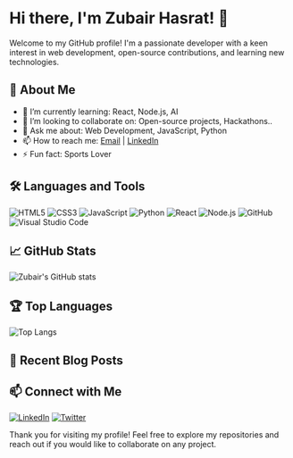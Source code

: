 # Hi there, I'm Zubair Hasrat! 👋

<!--
**zubairhasrat/zubairhasrat** is a ✨ _special_ ✨ repository because its `README.md` (this file) appears on your GitHub profile.
-->

Welcome to my GitHub profile! I'm a passionate developer with a keen interest in web development, open-source contributions, and learning new technologies.

## 🚀 About Me
 
- 🌱 I’m currently learning: React, Node.js, AI
- 👯 I’m looking to collaborate on: Open-source projects, Hackathons..
- 💬 Ask me about: Web Development, JavaScript, Python
- 📫 How to reach me: [Email](mailto:your-email@example.com) | [LinkedIn](https://www.linkedin.com/in/your-linkedin-profile/)
- ⚡ Fun fact: Sports Lover

## 🛠️ Languages and Tools

![HTML5](https://img.shields.io/badge/html5-%23E34F26.svg?style=for-the-badge&logo=html5&logoColor=white)
![CSS3](https://img.shields.io/badge/css3-%231572B6.svg?style=for-the-badge&logo=css3&logoColor=white)
![JavaScript](https://img.shields.io/badge/javascript-%23323330.svg?style=for-the-badge&logo=javascript&logoColor=%23F7DF1E)
![Python](https://img.shields.io/badge/python-%2314354C.svg?style=for-the-badge&logo=python&logoColor=white)
![React](https://img.shields.io/badge/react-%2320232a.svg?style=for-the-badge&logo=react&logoColor=%2361DAFB)
![Node.js](https://img.shields.io/badge/node.js-%2343853D.svg?style=for-the-badge&logo=node.js&logoColor=white)
![GitHub](https://img.shields.io/badge/github-%23121011.svg?style=for-the-badge&logo=github&logoColor=white)
![Visual Studio Code](https://img.shields.io/badge/VS%20Code-%23007ACC.svg?style=for-the-badge&logo=visual-studio-code&logoColor=white)

## 📈 GitHub Stats

![Zubair's GitHub stats](https://github-readme-stats.vercel.app/api?username=zubairhasrat&show_icons=true&theme=radical)

## 🏆 Top Languages

![Top Langs](https://github-readme-stats.vercel.app/api/top-langs/?username=zubairhasrat&layout=compact&theme=radical)

## 📝 Recent Blog Posts

<!-- [BLOG-POST-LIST:START](https://zubairhasrat48.substack.com/publish/posts/detail/149436016?referrer=%2Fpublish%2Fposts) -->

## 📫 Connect with Me

[![LinkedIn](https://img.shields.io/badge/LinkedIn-0077B5.svg?style=for-the-badge&logo=linkedin&logoColor=white)](https://www.linkedin.com/in/your-linkedin-profile/)
[![Twitter](https://img.shields.io/badge/Twitter-%231DA1F2.svg?style=for-the-badge&logo=twitter&logoColor=white)](https://twitter.com/your-twitter-handle)

Thank you for visiting my profile! Feel free to explore my repositories and reach out if you would like to collaborate on any project.
